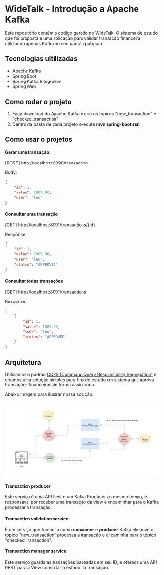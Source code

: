 # WideTalk - Introdução a Apache Kafka

Este repositório contém o código gerado no WideTalk. O sistema de estudo que foi proposta é uma aplicação para validar transação financeira utilizando
apenas Kafka no seu padrão pub/sub.

## Tecnologias ultilizadas
- Apache Kafka
- Spring Boot
- Spring Kafka Integration
- Spring Web

## Como rodar o projeto

1) Faça download do Apache Kafka e crie os tópicos "new_transaction" e "checked_transaction"
2) Dentro da pasta de cada projeto execute <b>mvn spring-boot:run</b>

## Como usar o projetos

#### Gerar uma transação:

[POST] http://localhost:8090/transaction

Body:
```json
{
	"id": 1,
	"value": 1987.90,
	"user": "leo"
}
``` 
#### Consultar uma transação
[GET] http://localhost:8091/transactions/{id}

Response:
```json
{
	"id": 1,
	"value": 1987.90,
	"user": "leo",
	"status": "APPROVED"
}
```
#### Consultar todas transações
[GET] http://localhost:8091/transactions

Response:
```json
[
    {
        "id": 1,
        "value": 1987.90,
        "user": "leo",
        "status": "APPROVED"
    }
]
```

## Arquitetura

Utilizamos o padrão <a href="https://martinfowler.com/bliki/CQRS.html">CQRS (Command Query Responsibility Segregation)</a> e criamos uma solução simples para fins de estudo um sistema que aprova transações financeiras de forma assíncrona.

Abaixo imagem para ilustrar nossa solução:

![Arquitetura](https://raw.githubusercontent.com/wideti/widetalk-apache-kafka-introducao/master/curso_kafka-09%20-%20Projeto%20inicial.jpg)

#### Transaction producer

Este serviço é uma API Rest e um Kafka Producer ao mesmo tempo, é responsável por receber uma transação
da view e encaminhar para o Kafka processar a transação.

#### Transaction validation service

É um serviço que funciona como <b>consumer</b> e <b>producer</b> Kafka ele ouve o tópico "new_transaction" processa a 
transação e encaminha para o tópico "checked_transaction".

#### Transaction manager service

Este serviço guarda as transações baseadas em seu ID, e oferece uma API REST para a View consultar o estado da transação.

